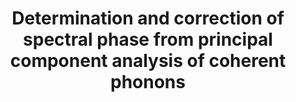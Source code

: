 ---
layout: default
title: Determination and correction of spectral phase from principal component analysis of coherent phonons
authors: Emmanuel, B Amuah, Khalid M Siddiqui, <b>Maurizio Monti</b>, Allan S Johnson, Simon E Wall.
publication: Optics Express, <b>32</b>, 3817
year: 2024
number: 8
doi: https://doi.org/10.1364/OE.514141
---